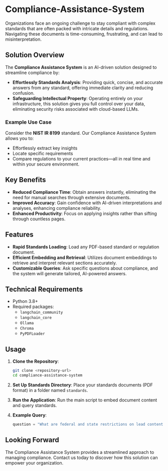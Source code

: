 # Compliance-Assistance-System

Organizations face an ongoing challenge to stay compliant with complex standards that are often packed with intricate details and regulations. Navigating these documents is time-consuming, frustrating, and can lead to misinterpretation.

## Solution Overview

The **Compliance Assistance System** is an AI-driven solution designed to streamline compliance by:

- **Effortlessly Standards Analysis**: Providing quick, concise, and accurate answers from any standard, offering immediate clarity and reducing confusion.
- **Safeguarding Intellectual Property**: Operating entirely on your infrastructure, this solution gives you full control over your data, eliminating security risks associated with cloud-based LLMs.

### Example Use Case
Consider the **NIST IR 8199** standard. Our Compliance Assistance System allows you to:
- Effortlessly extract key insights
- Locate specific requirements
- Compare regulations to your current practices—all in real time and within your secure environment.

## Key Benefits

- **Reduced Compliance Time**: Obtain answers instantly, eliminating the need for manual searches through extensive documents.
- **Improved Accuracy**: Gain confidence with AI-driven interpretations and analyses, enhancing compliance reliability.
- **Enhanced Productivity**: Focus on applying insights rather than sifting through countless pages.

## Features

- **Rapid Standards Loading**: Load any PDF-based standard or regulation document.
- **Efficient Embedding and Retrieval**: Utilizes document embeddings to retrieve and interpret relevant sections accurately.
- **Customizable Queries**: Ask specific questions about compliance, and the system will generate tailored, AI-powered answers.

## Technical Requirements

- Python 3.8+
- Required packages:
  - `langchain_community`
  - `langchain_core`
  - `Ollama`
  - `Chroma`
  - `PyPDFLoader`

## Usage

1. **Clone the Repository**:

   ```bash
   git clone <repository-url>
   cd compliance-assistance-system

2. **Set Up Standards Directory**:
   Place your standards documents (PDF format) in a folder named `standards`.

3. **Run the Application**:
   Run the main script to embed document content and query standards.

4. **Example Query**:
   ```python
   question = "What are federal and state restrictions on lead content in children's items?"

## Looking Forward

The Compliance Assistance System provides a streamlined approach to managing compliance. Contact us today to discover how this solution can empower your organization.

